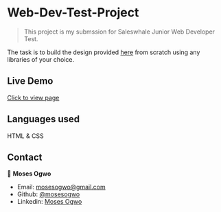 # Web-Dev-Test-Project
> This project is my submssion for Saleswhale Junior Web Developer Test.

The task is to build the design provided [here](https://www.figma.com/file/cbxLQKxUoLBVnQzCjA6NOF/Junior-Web-Developer-Test?node-id=2665%3A0) from scratch using any libraries of your choice.

## Live Demo
[Click to view page](https://mosesogwo.github.io/Web-Dev-Test-Project/)

## Languages used
HTML & CSS

## Contact
👤 **Moses Ogwo**
- Email: mosesogwo@gmail.com
- Github: [@mosesogwo](https://github.com/mosesogwo)
- Linkedin: [Moses Ogwo](https://www.linkedin.com/in/moses-ogwo-327168114/)
